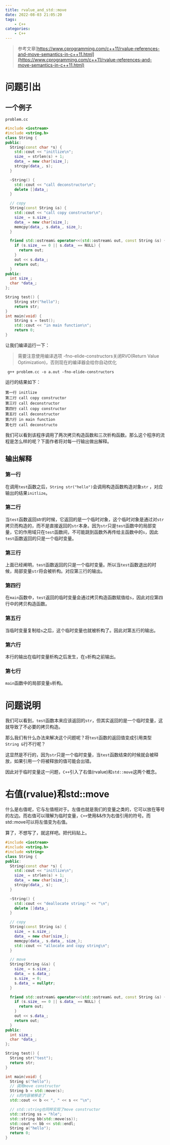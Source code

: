 ```yaml
---
title: rvalue_and_std::move
date: 2022-08-03 21:05:20
tags:
    - C++
categories:
    - C++
---
```


> 参考文章[https://www.cprogramming.com/c++11/rvalue-references-and-move-semantics-in-c++11.html](https://www.cprogramming.com/c++11/rvalue-references-and-move-semantics-in-c++11.html)

# 问题引出

<!--more-->

## 一个例子

`problem.cc`

```c++
#include <iostream>
#include <string.h>
class String {
public:
  String(const char *s) {
    std::cout << "initlize\n";
    size_ = strlen(s) + 1;
    data_ = new char[size_];
    strcpy(data_, s);
  }

  ~String() {
    std::cout << "call deconstructor\n";
    delete []data_;
  }

  // copy
  String(const String &s) {
    std::cout << "call copy constructor\n";
    size_ = s.size_;
    data_ = new char[size_];
    memcpy(data_, s.data_, size_);
  }

  friend std::ostream& operator<<(std::ostream& out, const String &s) {
    if (s.size_ == 0 || s.data_ == NULL) {
      return out;
    }
    out << s.data_;
    return out;
  }
public:
  int size_;
  char *data_;
};

String test() {
    String str("hello");
    return str;
}
int main(void) {
    String s = test();
    std::cout << "in main function\n";
    return 0;
}
```

让我们编译运行一下：

> 需要注意使用编译选项 -fno-elide-constructors关闭RVO(Return Value Optimization)，否则现在的编译器会给你自动优化

```shell
 g++ problem.cc -o a.out -fno-elide-constructors
```

运行的结果如下：

```
第一行 initlize
第二行 call copy constructor
第三行 call deconstructor
第四行 call copy constructor
第五行 call deconstructor
第六行 in main function
第七行 call deconstructo
```

我们可以看到该程序调用了两次拷贝构造函数和三次析构函数。那么这个程序的流程是怎么样的呢？下面作者将对每一行输出做出解释。



## 输出解释

### 第一行

在调用`test`函数之后，`String str("hello")`会调用构造函数构造对象`str` ，对应输出的结果`initlize`。

### 第二行

当`test`函数返回str的时候，它返回的是一个临时对象，这个临时对象是通过对`str`拷贝而构造的，而不是直接返回的`str`本身。因为`str`只是`test`函数中的局部变量，它的作用域只在`test`函数间，不可能跳到函数外再传给主函数中的`s`，因此`test`函数返回的只是一个临时变量。

### 第三行

上面已经阐明，`test`函数返回的只是一个临时变量。所以当`test`函数退出的时候，局部变量`str`将会被析构。对应第三行的输出。

### 第四行

在`main`函数中，`test`返回的临时变量会通过拷贝构造函数赋值给`s`，因此对应第四行中的拷贝构造函数。

### 第五行

当临时变量复制给`s`之后，这个临时变量也就被析构了。因此对第五行的输出。

### 第六行

本行的输出在临时变量析构之后发生，在`s`析构之前输出。

### 第七行

`main`函数中的局部变量`s`析构。

# 问题说明

我们可以看到，`test`函数本来应该返回的`str`，但其实返回的是一个临时变量，这就导致了不必要的拷贝构造。

那么我们有什么办法来解决这个问题呢？将`test`函数的返回值变成引用类型`String &`行不行呢？

这显然是不行的，因为`str`只是一个临时变量，当`test`函数结束的时候就会被释放，如果引用一个将被释放的值可能会出错。

因此对于临时变量这一问题，`C++`引入了右值(rvalue)和`std::move`这两个概念。



# 右值(rvalue)和std::move

什么是右值呢，它与左值相对于。左值也就是我们的变量之类的，它可以放在等号的左边。而右值可以理解为临时变量，`C++`使用&&作为右值引用的符号。而std::move可以将左值变为右值。

算了，不想写了，就这样吧。把代码贴上。

```c++
#include <iostream>
#include <string.h>
#include <string>
class String {
public:
  String(const char *s) {
    std::cout << "initlize\n";
    size_ = strlen(s) + 1;
    data_ = new char[size_];
    strcpy(data_, s);
  }

  ~String() {
    std::cout << "deallocate string:" << "\n";
    delete []data_;
  }

  // copy
  String(const String &s) {
    size_ = s.size_;
    data_ = new char[size_];
    memcpy(data_, s.data_, size_);
    std::cout << "allocate and copy string\n";
  }

  // move
  String(String &&s) {
    size_ = s.size_;
    data_ = s.data_;
    s.size_ = 0;
    s.data_ = nullptr;
  }

  friend std::ostream& operator<<(std::ostream& out, const String &s) {
    if (s.size_ == 0 || s.data_ == NULL) {
      return out;
    }
    out << s.data_;
    return out;
  }
public:
  int size_;
  char *data_;
};

String test() {
  String str("test");
  return str;
}

int main(void) {
  String s("hello");
  // 调用move constructor
  String b = std::move(s);
  // s的内容被移走了
  std::cout << b << ", " << s << "\n";

  // std::string也同样实现了move constructor
  std::string ss = "hle";
  std::string bb(std::move(ss));
  std::cout << bb << std::endl;
  String a("hello");
  return 0;
}
```



